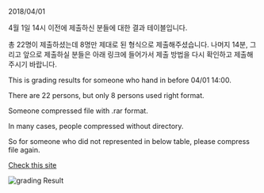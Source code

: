 2018/04/01

4월 1일 14시 이전에 제출하신 분들에 대한 결과 테이블입니다.

총 22명이 제출하셨는데 8명만 제대로 된 형식으로 제출해주셨습니다.
나머지 14분, 그리고 앞으로 제출하실 분들은 아래 링크에 들어가서 제출 방법을 다시 확인하고 제출해주시기 바랍니다.

This is grading results for someone who hand in before 04/01 14:00.

There are 22 persons, but only 8 persons used right format.

Someone compressed file with .rar format. 

In many cases, people compressed without directory. 

So for someone who did not represented in below table, please compress file again. 

[Check this site](https://github.com/MindSKKU/NNE/blob/master/AssignmnetHandinExamples.md)



![grading Result](https://github.com/MindSKKU/NNE/blob/master/pictures/Screen%20Shot%202018-04-01%20at%202.24.30%20PM.png)
